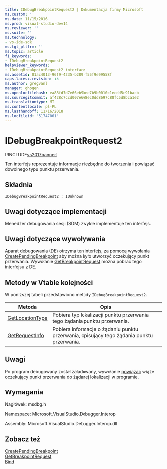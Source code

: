```yaml
---
title: IDebugBreakpointRequest2 | Dokumentacja firmy Microsoft
ms.custom: ''
ms.date: 11/15/2016
ms.prod: visual-studio-dev14
ms.reviewer: ''
ms.suite: ''
ms.technology:
- vs-ide-sdk
ms.tgt_pltfrm: ''
ms.topic: article
f1_keywords:
- IDebugBreakpointRequest2
helpviewer_keywords:
- IDebugBreakpointRequest2 interface
ms.assetid: 01ac4013-96f9-4235-b289-f55f9e99558f
caps.latest.revision: 15
ms.author: gregvanl
manager: ghogen
ms.openlocfilehash: ea88fd7d7e66eb9bee7b9b0010c1ecdd5c91bacb
ms.sourcegitcommit: af428c7ccd007e668ec0dd8697c88fc5d8bca1e2
ms.translationtype: MT
ms.contentlocale: pl-PL
ms.lasthandoff: 11/16/2018
ms.locfileid: "51747061"
---
```

# <a name="idebugbreakpointrequest2"></a>IDebugBreakpointRequest2
[!INCLUDE[vs2017banner](../../../includes/vs2017banner.md)]

Ten interfejs reprezentuje informacje niezbędne do tworzenia i powiązać dowolnego typu punktu przerwania.  
  
## <a name="syntax"></a>Składnia  
  
```  
IDebugBreakpointRequest2 : IUnknown  
```  
  
## <a name="notes-for-implementers"></a>Uwagi dotyczące implementacji  
 Menedżer debugowania sesji (SDM) zwykle implementuje ten interfejs.  
  
## <a name="notes-for-callers"></a>Uwagi dotyczące wywoływania  
 Aparat debugowania (DE) otrzyma ten interfejs, za pomocą wywołania [CreatePendingBreakpoint](../../../extensibility/debugger/reference/idebugengine2-creatependingbreakpoint.md) aby można było utworzyć oczekujący punkt przerwania. Wywołanie [GetBreakpointRequest](../../../extensibility/debugger/reference/idebugpendingbreakpoint2-getbreakpointrequest.md) można pobrać tego interfejsu z DE.  
  
## <a name="methods-in-vtable-order"></a>Metody w Vtable kolejności  
 W poniższej tabeli przedstawiono metody `IDebugBreakpointRequest2`.  
  
|Metoda|Opis|  
|------------|-----------------|  
|[GetLocationType](../../../extensibility/debugger/reference/idebugbreakpointrequest2-getlocationtype.md)|Pobiera typ lokalizacji punktu przerwania tego żądania punktu przerwania.|  
|[GetRequestInfo](../../../extensibility/debugger/reference/idebugbreakpointrequest2-getrequestinfo.md)|Pobiera informacje o żądaniu punktu przerwania, opisujący tego żądania punktu przerwania.|  
  
## <a name="remarks"></a>Uwagi  
 Po program debugowany został załadowany, wywołanie [powiązać](../../../extensibility/debugger/reference/idebugpendingbreakpoint2-bind.md) wiąże oczekujący punkt przerwania do żądanej lokalizacji w programie.  
  
## <a name="requirements"></a>Wymagania  
 Nagłówek: msdbg.h  
  
 Namespace: Microsoft.VisualStudio.Debugger.Interop  
  
 Assembly: Microsoft.VisualStudio.Debugger.Interop.dll  
  
## <a name="see-also"></a>Zobacz też  
 [CreatePendingBreakpoint](../../../extensibility/debugger/reference/idebugengine2-creatependingbreakpoint.md)   
 [GetBreakpointRequest](../../../extensibility/debugger/reference/idebugpendingbreakpoint2-getbreakpointrequest.md)   
 [Bind](../../../extensibility/debugger/reference/idebugpendingbreakpoint2-bind.md)

